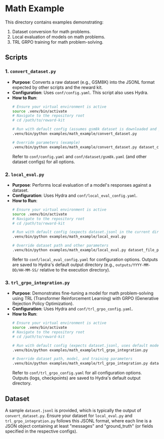 # Math Example

This directory contains examples demonstrating:
1.  Dataset conversion for math problems.
2.  Local evaluation of models on math problems.
3.  TRL GRPO training for math problem-solving.

## Scripts

### 1. `convert_dataset.py`
*   **Purpose**: Converts a raw dataset (e.g., GSM8K) into the JSONL format expected by other scripts and the reward kit.
*   **Configuration**: Uses `conf/config.yaml`. This script also uses Hydra.
*   **How to Run**:
    ```bash
    # Ensure your virtual environment is active
    source .venv/bin/activate
    # Navigate to the repository root
    # cd /path/to/reward-kit

    # Run with default config (assumes gsm8k dataset is downloaded and paths in config.yaml are correct)
    .venv/bin/python examples/math_example/convert_dataset.py

    # Override parameters (example)
    .venv/bin/python examples/math_example/convert_dataset.py dataset_config_name=gsm8k dataset_usage.split=test dataset_usage.output_file_path=./outputs/my_converted_math_test_data.jsonl
    ```
    Refer to `conf/config.yaml` and `conf/dataset/gsm8k.yaml` (and other dataset configs) for all options.

### 2. `local_eval.py`
*   **Purpose**: Performs local evaluation of a model's responses against a dataset.
*   **Configuration**: Uses Hydra and `conf/local_eval_config.yaml`.
*   **How to Run**:
    ```bash
    # Ensure your virtual environment is active
    source .venv/bin/activate
    # Navigate to the repository root
    # cd /path/to/reward-kit

    # Run with default config (expects dataset.jsonl in the current directory, or as specified in config)
    .venv/bin/python examples/math_example/local_eval.py

    # Override dataset path and other parameters
    .venv/bin/python examples/math_example/local_eval.py dataset_file_path=path/to/your/dataset.jsonl
    ```
    Refer to `conf/local_eval_config.yaml` for configuration options. Outputs are saved to Hydra's default output directory (e.g., `outputs/YYYY-MM-DD/HH-MM-SS/` relative to the execution directory).

### 3. `trl_grpo_integration.py`
*   **Purpose**: Demonstrates fine-tuning a model for math problem-solving using TRL (Transformer Reinforcement Learning) with GRPO (Generative Rejection Policy Optimization).
*   **Configuration**: Uses Hydra and `conf/trl_grpo_config.yaml`.
*   **How to Run**:
    ```bash
    # Ensure your virtual environment is active
    source .venv/bin/activate
    # Navigate to the repository root
    # cd /path/to/reward-kit

    # Run with default config (expects dataset.jsonl, uses default model)
    .venv/bin/python examples/math_example/trl_grpo_integration.py

    # Override dataset path, model, and training parameters
    .venv/bin/python examples/math_example/trl_grpo_integration.py dataset_file_path=my_math_train.jsonl model_name=Qwen/Qwen2-1.5B-Instruct grpo.learning_rate=1e-5 grpo.num_train_epochs=3
    ```
    Refer to `conf/trl_grpo_config.yaml` for all configuration options. Outputs (logs, checkpoints) are saved to Hydra's default output directory.

## Dataset

A sample `dataset.jsonl` is provided, which is typically the output of `convert_dataset.py`. Ensure your dataset for `local_eval.py` and `trl_grpo_integration.py` follows this JSONL format, where each line is a JSON object containing at least "messages" and "ground_truth" (or fields specified in the respective configs).
